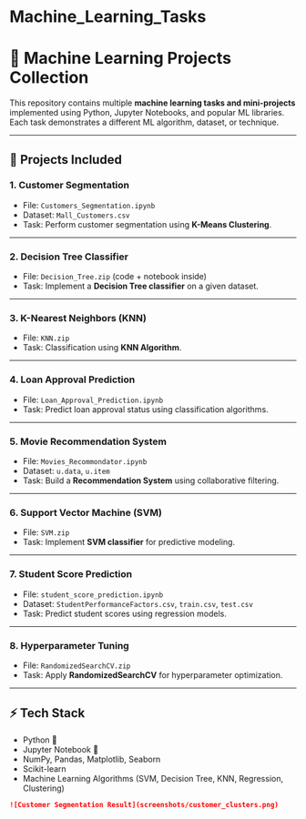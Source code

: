 # Machine_Learning_Tasks
# 🤖 Machine Learning Projects Collection

This repository contains multiple **machine learning tasks and mini-projects** implemented using Python, Jupyter Notebooks, and popular ML libraries.  
Each task demonstrates a different ML algorithm, dataset, or technique.

---

## 📂 Projects Included

### 1. Customer Segmentation
- File: `Customers_Segmentation.ipynb`
- Dataset: `Mall_Customers.csv`
- Task: Perform customer segmentation using **K-Means Clustering**.

---

### 2. Decision Tree Classifier
- File: `Decision_Tree.zip` (code + notebook inside)
- Task: Implement a **Decision Tree classifier** on a given dataset.

---

### 3. K-Nearest Neighbors (KNN)
- File: `KNN.zip`
- Task: Classification using **KNN Algorithm**.

---

### 4. Loan Approval Prediction
- File: `Loan_Approval_Prediction.ipynb`
- Task: Predict loan approval status using classification algorithms.

---

### 5. Movie Recommendation System
- File: `Movies_Recommondator.ipynb`
- Dataset: `u.data`, `u.item`
- Task: Build a **Recommendation System** using collaborative filtering.

---

### 6. Support Vector Machine (SVM)
- File: `SVM.zip`
- Task: Implement **SVM classifier** for predictive modeling.

---

### 7. Student Score Prediction
- File: `student_score_prediction.ipynb`
- Dataset: `StudentPerformanceFactors.csv`, `train.csv`, `test.csv`
- Task: Predict student scores using regression models.

---

### 8. Hyperparameter Tuning
- File: `RandomizedSearchCV.zip`
- Task: Apply **RandomizedSearchCV** for hyperparameter optimization.

---

## ⚡ Tech Stack
- Python 🐍
- Jupyter Notebook 📓
- NumPy, Pandas, Matplotlib, Seaborn
- Scikit-learn
- Machine Learning Algorithms (SVM, Decision Tree, KNN, Regression, Clustering)


```markdown
![Customer Segmentation Result](screenshots/customer_clusters.png)
